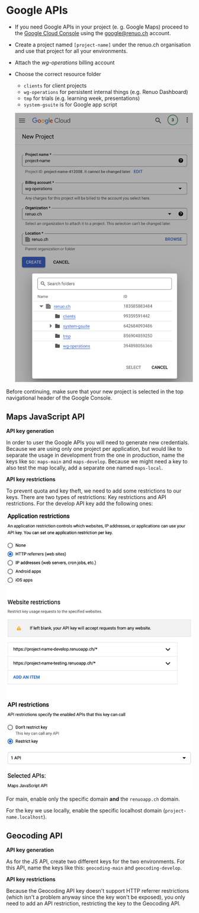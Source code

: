 # Google APIs

* If you need Google APIs in your project (e. g. Google Maps) proceed to the [Google Cloud Console](https://console.cloud.google.com)
  using the google@renuo.ch account.
* Create a project named `[project-name]` under the renuo.ch organisation and use that project for all your environments.
* Attach the _wg-operations_ billing account
* Choose the correct resource folder
  * `clients` for client projects
  * `wg-operations` for persistent internal things (e.g. Renuo Dashboard)
  * `tmp` for trials (e.g. learning week, presentations)
  * `system-gsuite` is for Google app script

  ![google_app_1](images/google_app_1.png)

Before continuing, make sure that your new project is selected in the top navigational header of the Google Console.

## Maps JavaScript API

**API key generation**

In order to user the Google APIs you will need to generate new credentials. Because we are using only one project per application, but would like to separate the usage in development from the one in production, name the keys like so: `maps-main` and `maps-develop`. Because we might need a key to also test the map locally, add a separate one named `maps-local`.

**API key restrictions**

To prevent quota and key theft, we need to add some restrictions to our keys. There are two types of restrictions: Key restrictions and API restrictions. For the develop API key add the following ones:

![google_app_2](images/google_app_2.png)

For main, enable only the specific domain **and** the `renuoapp.ch` domain.

For the key we use locally, enable the specific localhost domain (`project-name.localhost`).

## Geocoding API

**API key generation**

As for the JS API, create two different keys for the two environments. For this API, name the keys like this: `geocoding-main` and `geocoding-develop`.

**API key restrictions**

Because the Geocoding API key doesn't support HTTP referrer restrictions (which isn't a problem anyway since the key won't be exposed), you only need to add an API restriction, restricting the key to the Geocoding API.
